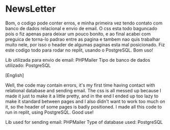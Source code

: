 # NewsLetter

Bom, o codigo pode conter erros, e minha primeira vez tendo contato com banco de dados relacional e envio de email.
O css esta todo baguncado pois o fiz apenas para deixar um pouco bonito, e ao final acabei com preguica de torna-lo padrao entre as pagina e tambem nao quis trabalhar muito nele, por isso o header de algumas paginas esta mal posicionado.
Fiz este codigo todo para rodar no replit, usando o PostgreSQL. Bom uso!

Lib utilizada para envio de email: PHPMailer
Tipo de banco de dados utilizado: PostgreSQL

[English]

Well, the code may contain errors, it's my first time having contact with relational database and sending email.
The css is all messed up because I made it just to make it a little pretty, and in the end I ended up too lazy to make it standard between pages and I also didn't want to work too much on it, so the header of some pages is badly positioned.
I made all this code to run in replit, using PostgreSQL. Good use!

Lib used for sending email: PHPMailer
Type of database used: PostgreSQL

